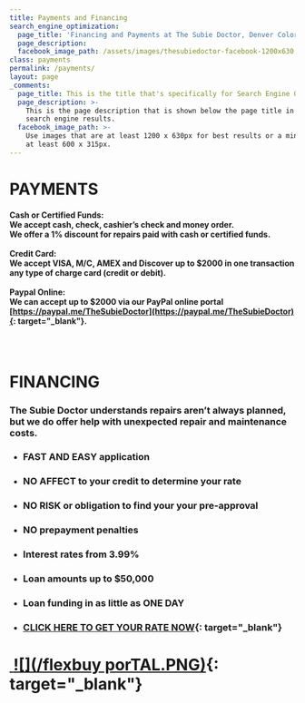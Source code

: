 ```yaml
---
title: Payments and Financing
search_engine_optimization:
  page_title: 'Financing and Payments at The Subie Doctor, Denver Colorado'
  page_description:
  facebook_image_path: /assets/images/thesubiedoctor-facebook-1200x630.png
class: payments
permalink: /payments/
layout: page
_comments:
  page_title: This is the title that's specifically for Search Engine Optimization.
  page_description: >-
    This is the page description that is shown below the page title in the
    search engine results.
  facebook_image_path: >-
    Use images that are at least 1200 x 630px for best results or a minimum of
    at least 600 x 315px.
---
```


# PAYMENTS

#### Cash or Certified Funds:<br>We accept cash, check, cashier’s check and money order.<br>We offer a 1% discount for repairs paid with cash or certified funds.<br><br>Credit Card:<br>We accept VISA, M/C, AMEX and Discover up to $2000 in one transaction any type of charge card (credit or debit).<br><br>Paypal Online:<br>We can accept up to $2000 via our PayPal online portal&nbsp;<br>[https://paypal.me/TheSubieDoctor](https://paypal.me/TheSubieDoctor){: target="_blank"}.

### &nbsp;

# FINANCING

### The Subie Doctor understands repairs aren’t always planned,<br>but we do offer help with unexpected repair and maintenance costs.

* ### FAST AND EASY application
* ### NO AFFECT to your credit to determine your rate
* ### NO RISK or obligation to find your your pre-approval
* ### NO prepayment penalties
* ### Interest rates from 3.99%
* ### Loan amounts up to $50,000
* ### Loan funding in as little as ONE DAY
* ### [**CLICK HERE TO GET YOUR RATE NOW**](http://flexxbuy.com/the-subie-doctor/){: target="_blank"}

# [&nbsp;](__notset__)[![](/flexbuy porTAL.PNG)](http://flexxbuy.com/the-subie-doctor/){: target="_blank"}